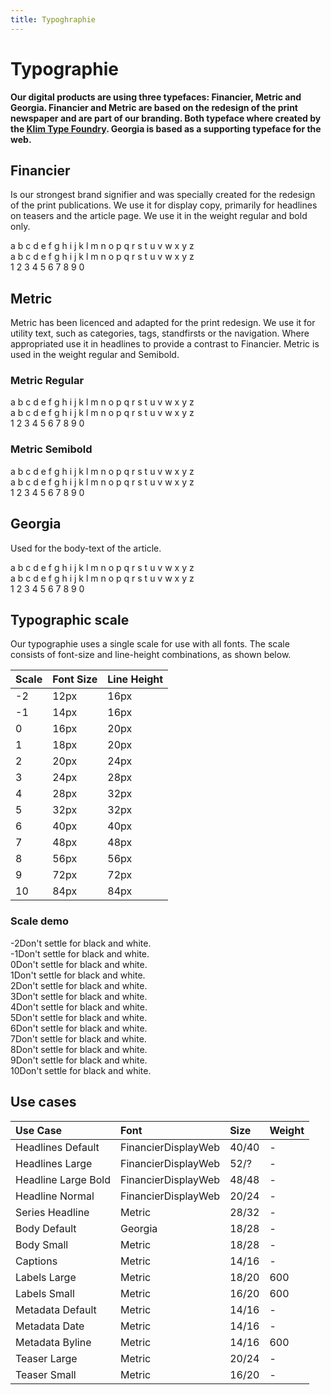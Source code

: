 ```yaml
---
title: Typoghraphie
---
```


# Typographie

**Our digital products are using three typefaces: Financier, Metric and Georgia. Financier and Metric are based on the redesign of the print newspaper and are part of our branding. Both typeface where created by the [Klim Type Foundry](https://klim.co.nz). Georgia is based as a supporting typeface for the web.**

## Financier

Is our strongest brand signifier and was specially created for the redesign of the print publications. We use it for display copy, primarily for headlines on teasers and the article page. We use it in the weight regular and bold only.

  <div class="grid-wrapper typography-demo-wrapper">
    <div class="typography-demo typography-demo--uppercase typography-demo--financier">
      a b c d e f g h i j k l m n o p q r s t u v w x y z
    </div>
  </div>

  <div class="grid-wrapper typography-demo-wrapper">
    <div class="typography-demo typography-demo--financier">
      a b c d e f g h i j k l m n o p q r s t u v w x y z
    </div>
  </div>

  <div class="grid-wrapper typography-demo-wrapper">
    <div class="typography-demo typography-demo--financier">
      1 2 3 4 5 6 7 8 9 0
    </div>
  </div>

## Metric

Metric has been licenced and adapted for the print redesign. We use it for utility text, such as categories, tags, standfirsts or the navigation. Where appropriated use it in headlines to provide a contrast to Financier. Metric is used in the weight regular and Semibold.

### Metric Regular

  <div class="grid-wrapper typography-demo-wrapper">
    <div class="typography-demo typography-demo--uppercase typography-demo--metric">
      a b c d e f g h i j k l m n o p q r s t u v w x y z
    </div>
  </div>

  <div class="grid-wrapper typography-demo-wrapper">
    <div class="typography-demo typography-demo--metric">
      a b c d e f g h i j k l m n o p q r s t u v w x y z
    </div>
  </div>

  <div class="grid-wrapper typography-demo-wrapper">
    <div class="typography-demo typography-demo--metric">
      1 2 3 4 5 6 7 8 9 0
    </div>
  </div>

### Metric Semibold

  <div class="grid-wrapper typography-demo-wrapper">
    <div class="typography-demo typography-demo--uppercase typography-demo--metric-semibold">
      a b c d e f g h i j k l m n o p q r s t u v w x y z
    </div>
  </div>

  <div class="grid-wrapper typography-demo-wrapper">
    <div class="typography-demo typography-demo--metric-semibold">
      a b c d e f g h i j k l m n o p q r s t u v w x y z
    </div>
  </div>

  <div class="grid-wrapper typography-demo-wrapper">
    <div class="typography-demo typography-demo--metric-semibold">
      1 2 3 4 5 6 7 8 9 0
    </div>
  </div>

## Georgia

Used for the body-text of the article.

<div class="grid-wrapper typography-demo-wrapper">
  <div class="typography-demo typography-demo--uppercase typography-demo--georgia">
    a b c d e f g h i j k l m n o p q r s t u v w x y z
  </div>
</div>

<div class="grid-wrapper typography-demo-wrapper">
  <div class="typography-demo typography-demo--georgia">
    a b c d e f g h i j k l m n o p q r s t u v w x y z
  </div>
</div>

<div class="grid-wrapper typography-demo-wrapper">
  <div class="typography-demo typography-demo--georgia">
    1 2 3 4 5 6 7 8 9 0
  </div>
</div>

## Typographic scale

Our typographie uses a single scale for use with all fonts. The scale consists of font-size and line-height combinations, as shown below.

| Scale | Font Size     | Line Height |
|:----- |:------------- |:----------- |
| -2    | 12px          | 16px |
| -1    | 14px          | 16px |
| 0     | 16px          | 20px |
| 1     | 18px          | 20px |
| 2     | 20px          | 24px |
| 3     | 24px          | 28px |
| 4     | 28px          | 32px |
| 5     | 32px          | 32px |
| 6     | 40px          | 40px |
| 7     | 48px          | 48px |
| 8     | 56px          | 56px |
| 9     | 72px          | 72px |
| 10    | 84px          | 84px |

### Scale demo

<div class="type-scale-demo-item"><span class="type-scale-demo-item-index">-2</span><span class="type-scale-minus-2">Don't settle for black and white.</span></div>

<div class="type-scale-demo-item"><span class="type-scale-demo-item-index">-1</span><span class="type-scale-minus-1">Don't settle for black and white.</span></div>

<div class="type-scale-demo-item"><span class="type-scale-demo-item-index">0</span><span class="type-scale-0">Don't settle for black and white.</span></div>

<div class="type-scale-demo-item"><span class="type-scale-demo-item-index">1</span><span class="type-scale-1">Don't settle for black and white.</span></div>

<div class="type-scale-demo-item"><span class="type-scale-demo-item-index">2</span><span class="type-scale-2">Don't settle for black and white.</span></div>

<div class="type-scale-demo-item"><span class="type-scale-demo-item-index">3</span><span class="type-scale-3">Don't settle for black and white.</span></div>

<div class="type-scale-demo-item"><span class="type-scale-demo-item-index">4</span><span class="type-scale-4">Don't settle for black and white.</span></div>

<div class="type-scale-demo-item"><span class="type-scale-demo-item-index">5</span><span class="type-scale-5">Don't settle for black and white.</span></div>

<div class="type-scale-demo-item"><span class="type-scale-demo-item-index">6</span><span class="type-scale-6">Don't settle for black and white.</span></div>

<div class="type-scale-demo-item"><span class="type-scale-demo-item-index">7</span><span class="type-scale-7">Don't settle for black and white.</span></div>

<div class="type-scale-demo-item"><span class="type-scale-demo-item-index">8</span><span class="type-scale-8">Don't settle for black and white.</span></div>

<div class="type-scale-demo-item"><span class="type-scale-demo-item-index">9</span><span class="type-scale-9">Don't settle for black and white.</span></div>

<div class="type-scale-demo-item"><span class="type-scale-demo-item-index">10</span><span class="type-scale-10">Don't settle for black and white.</span></div>

## Use cases

| Use Case | Font     | Size | Weight |
|:----- |:------------- |:------------- |:----------- |
| Headlines Default | FinancierDisplayWeb | 40/40 | - |
| Headlines Large    | FinancierDisplayWeb | 52/? | - |
| Headline Large Bold | FinancierDisplayWeb | 48/48 | - |
| Headline Normal  | FinancierDisplayWeb | 20/24 | - |
| Series Headline | Metric  | 28/32 | - |
| Body Default  | Georgia | 18/28 | - |
| Body Small | Metric  | 18/28 | - |
| Captions | Metric  | 14/16 | - |
| Labels Large     | Metric          | 18/20 | 600 |
| Labels Small     | Metric          | 16/20 | 600 |
| Metadata Default     | Metric          | 14/16 | - |
| Metadata Date   | Metric          | 14/16 | - |
| Metadata Byline   | Metric          | 14/16 | 600 |
| Teaser Large   | Metric          | 20/24 | - |
| Teaser Small   | Metric          | 16/20 | - |
